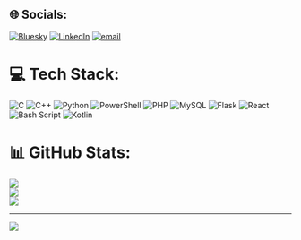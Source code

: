 
## 🌐 Socials:
[![Bluesky](https://img.shields.io/badge/bluesky-0285FF?style=for-the-badge&logo=bluesky&logoColor=%23FFFFFF)](https://bsky.app/profile/iiiamRoot) [![LinkedIn](https://img.shields.io/badge/LinkedIn-%230077B5.svg?logo=linkedin&logoColor=white)](https://linkedin.com/in/pranav-somawanshi-9838792b0) [![email](https://img.shields.io/badge/Email-D14836?logo=gmail&logoColor=white)](mailto:psomawanshi155@gmail.com) 

# 💻 Tech Stack:
![C](https://img.shields.io/badge/c-%2300599C.svg?style=for-the-badge&logo=c&logoColor=white) ![C++](https://img.shields.io/badge/c++-%2300599C.svg?style=for-the-badge&logo=c%2B%2B&logoColor=white) ![Python](https://img.shields.io/badge/python-3670A0?style=for-the-badge&logo=python&logoColor=ffdd54) ![PowerShell](https://img.shields.io/badge/PowerShell-%235391FE.svg?style=for-the-badge&logo=powershell&logoColor=white) ![PHP](https://img.shields.io/badge/php-%23777BB4.svg?style=for-the-badge&logo=php&logoColor=white) ![MySQL](https://img.shields.io/badge/mysql-4479A1.svg?style=for-the-badge&logo=mysql&logoColor=white) ![Flask](https://img.shields.io/badge/flask-%23000.svg?style=for-the-badge&logo=flask&logoColor=white) ![React](https://img.shields.io/badge/react-%2320232a.svg?style=for-the-badge&logo=react&logoColor=%2361DAFB) ![Bash Script](https://img.shields.io/badge/bash_script-%23121011.svg?style=for-the-badge&logo=gnu-bash&logoColor=white) ![Kotlin](https://img.shields.io/badge/kotlin-%237F52FF.svg?style=for-the-badge&logo=kotlin&logoColor=white)
# 📊 GitHub Stats:
![](https://github-readme-stats.vercel.app/api?username=pranavS223&theme=dark&hide_border=false&include_all_commits=false&count_private=false)<br/>
![](https://nirzak-streak-stats.vercel.app/?user=pranavS223&theme=dark&hide_border=false)<br/>
![](https://github-readme-stats.vercel.app/api/top-langs/?username=pranavS223&theme=dark&hide_border=false&include_all_commits=false&count_private=false&layout=compact)

---
[![](https://visitcount.itsvg.in/api?id=pranavS223&icon=0&color=0)](https://visitcount.itsvg.in)

<!-- Proudly created with GPRM ( https://gprm.itsvg.in ) -->
